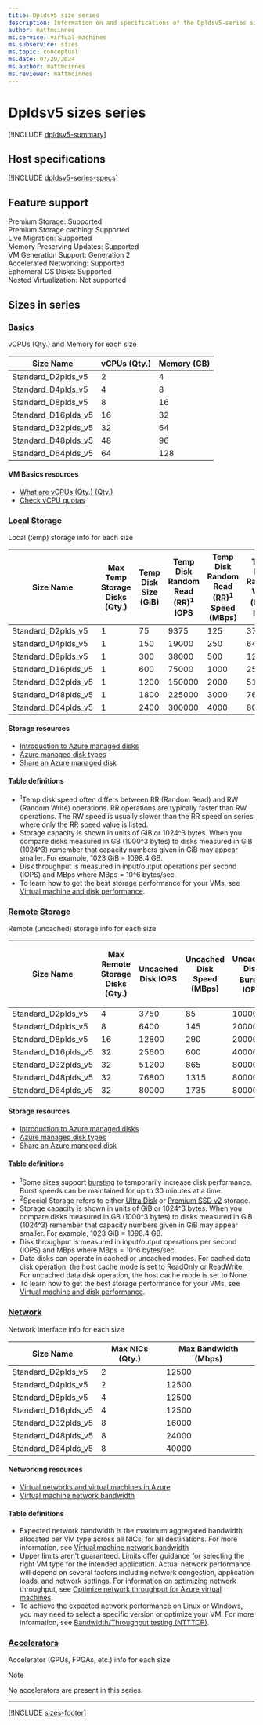 ```yaml
---
title: Dpldsv5 size series
description: Information on and specifications of the Dpldsv5-series sizes
author: mattmcinnes
ms.service: virtual-machines
ms.subservice: sizes
ms.topic: conceptual
ms.date: 07/29/2024
ms.author: mattmcinnes
ms.reviewer: mattmcinnes
---
```


# Dpldsv5 sizes series

[!INCLUDE [dpldsv5-summary](./includes/dpldsv5-series-summary.md)]

## Host specifications
[!INCLUDE [dpldsv5-series-specs](./includes/dpldsv5-series-specs.md)]

## Feature support

Premium Storage: Supported<br>
Premium Storage caching: Supported<br>
Live Migration: Supported<br>
Memory Preserving Updates: Supported<br>
VM Generation Support: Generation 2<br>
Accelerated Networking: Supported<br>
Ephemeral OS Disks: Supported<br>
Nested Virtualization: Not supported<br>

## Sizes in series

### [Basics](#tab/sizebasic)

vCPUs (Qty.) and Memory for each size

| Size Name | vCPUs (Qty.) | Memory (GB) |
| --- | --- | --- |
| Standard_D2plds_v5 | 2 | 4 |
| Standard_D4plds_v5 | 4 | 8 |
| Standard_D8plds_v5 | 8 | 16 |
| Standard_D16plds_v5 | 16 | 32 |
| Standard_D32plds_v5 | 32 | 64 |
| Standard_D48plds_v5 | 48 | 96 |
| Standard_D64plds_v5 | 64 | 128 |

#### VM Basics resources
- [What are vCPUs (Qty.) (Qty.)](../../../virtual-machines/managed-disks-overview.md)
- [Check vCPU quotas](../../../virtual-machines/quotas.md)

### [Local Storage](#tab/sizestoragelocal)

Local (temp) storage info for each size

| Size Name | Max Temp Storage Disks (Qty.) | Temp Disk Size (GiB) | Temp Disk Random Read (RR)<sup>1</sup> IOPS | Temp Disk Random Read (RR)<sup>1</sup> Speed (MBps) | Temp Disk Random Write (RW)<sup>1</sup> IOPS | Temp Disk Random Write (RW)<sup>1</sup> Speed (MBps) |
| --- | --- | --- | --- | --- | --- | --- |
| Standard_D2plds_v5 | 1 | 75 | 9375 | 125 | 3750 | 85 |
| Standard_D4plds_v5 | 1 | 150 | 19000 | 250 | 6400 | 145 |
| Standard_D8plds_v5 | 1 | 300 | 38000 | 500 | 12800 | 290 |
| Standard_D16plds_v5 | 1 | 600 | 75000 | 1000 | 25600 | 600 |
| Standard_D32plds_v5 | 1 | 1200 | 150000 | 2000 | 51200 | 865 |
| Standard_D48plds_v5 | 1 | 1800 | 225000 | 3000 | 76800 | 1315 |
| Standard_D64plds_v5 | 1 | 2400 | 300000 | 4000 | 80000 | 1735 |

#### Storage resources
- [Introduction to Azure managed disks](../../../virtual-machines/managed-disks-overview.md)
- [Azure managed disk types](../../../virtual-machines/disks-types.md)
- [Share an Azure managed disk](../../../virtual-machines/disks-shared.md)

#### Table definitions
- <sup>1</sup>Temp disk speed often differs between RR (Random Read) and RW (Random Write) operations. RR operations are typically faster than RW operations. The RW speed is usually slower than the RR speed on series where only the RR speed value is listed.
- Storage capacity is shown in units of GiB or 1024^3 bytes. When you compare disks measured in GB (1000^3 bytes) to disks measured in GiB (1024^3) remember that capacity numbers given in GiB may appear smaller. For example, 1023 GiB = 1098.4 GB.
- Disk throughput is measured in input/output operations per second (IOPS) and MBps where MBps = 10^6 bytes/sec.
- To learn how to get the best storage performance for your VMs, see [Virtual machine and disk performance](../../../virtual-machines/disks-performance.md).

### [Remote Storage](#tab/sizestorageremote)

Remote (uncached) storage info for each size

| Size Name | Max Remote Storage Disks (Qty.) | Uncached Disk IOPS | Uncached Disk Speed (MBps) | Uncached Disk Burst<sup>1</sup> IOPS | Uncached Disk Burst<sup>1</sup> Speed (MBps) | Uncached Special<sup>2</sup> Disk IOPS | Uncached Special<sup>2</sup> Disk Speed (MBps) | Uncached Burst<sup>1</sup> Special<sup>2</sup> Disk IOPS | Uncached Burst<sup>1</sup> Special<sup>2</sup> Disk Speed (MBps) |
| --- | --- | --- | --- | --- | --- | --- | --- | --- | --- |
| Standard_D2plds_v5 | 4 | 3750 | 85 | 10000 | 1200 |  |  |  |  |
| Standard_D4plds_v5 | 8 | 6400 | 145 | 20000 | 1200 |  |  |  |  |
| Standard_D8plds_v5 | 16 | 12800 | 290 | 20000 | 1200 |  |  |  |  |
| Standard_D16plds_v5 | 32 | 25600 | 600 | 40000 | 1200 |  |  |  |  |
| Standard_D32plds_v5 | 32 | 51200 | 865 | 80000 | 2000 |  |  |  |  |
| Standard_D48plds_v5 | 32 | 76800 | 1315 | 80000 | 3000 |  |  |  |  |
| Standard_D64plds_v5 | 32 | 80000 | 1735 | 80000 | 3000 |  |  |  |  |

#### Storage resources
- [Introduction to Azure managed disks](../../../virtual-machines/managed-disks-overview.md)
- [Azure managed disk types](../../../virtual-machines/disks-types.md)
- [Share an Azure managed disk](../../../virtual-machines/disks-shared.md)

#### Table definitions
- <sup>1</sup>Some sizes support [bursting](../../disk-bursting.md) to temporarily increase disk performance. Burst speeds can be maintained for up to 30 minutes at a time.
- <sup>2</sup>Special Storage refers to either [Ultra Disk](../../../virtual-machines/disks-enable-ultra-ssd.md) or [Premium SSD v2](../../../virtual-machines/disks-deploy-premium-v2.md) storage.
- Storage capacity is shown in units of GiB or 1024^3 bytes. When you compare disks measured in GB (1000^3 bytes) to disks measured in GiB (1024^3) remember that capacity numbers given in GiB may appear smaller. For example, 1023 GiB = 1098.4 GB.
- Disk throughput is measured in input/output operations per second (IOPS) and MBps where MBps = 10^6 bytes/sec.
- Data disks can operate in cached or uncached modes. For cached data disk operation, the host cache mode is set to ReadOnly or ReadWrite. For uncached data disk operation, the host cache mode is set to None.
- To learn how to get the best storage performance for your VMs, see [Virtual machine and disk performance](../../../virtual-machines/disks-performance.md).


### [Network](#tab/sizenetwork)

Network interface info for each size

| Size Name | Max NICs (Qty.) | Max Bandwidth (Mbps) |
| --- | --- | --- |
| Standard_D2plds_v5 | 2 | 12500 |
| Standard_D4plds_v5 | 2 | 12500 |
| Standard_D8plds_v5 | 4 | 12500 |
| Standard_D16plds_v5 | 4 | 12500 |
| Standard_D32plds_v5 | 8 | 16000 |
| Standard_D48plds_v5 | 8 | 24000 |
| Standard_D64plds_v5 | 8 | 40000 |

#### Networking resources
- [Virtual networks and virtual machines in Azure](../../../virtual-network/network-overview.md)
- [Virtual machine network bandwidth](../../../virtual-network/virtual-machine-network-throughput.md)

#### Table definitions
- Expected network bandwidth is the maximum aggregated bandwidth allocated per VM type across all NICs, for all destinations. For more information, see [Virtual machine network bandwidth](../../../virtual-network/virtual-machine-network-throughput.md)
- Upper limits aren't guaranteed. Limits offer guidance for selecting the right VM type for the intended application. Actual network performance will depend on several factors including network congestion, application loads, and network settings. For information on optimizing network throughput, see [Optimize network throughput for Azure virtual machines](../../../virtual-network/virtual-network-optimize-network-bandwidth.md). 
-  To achieve the expected network performance on Linux or Windows, you may need to select a specific version or optimize your VM. For more information, see [Bandwidth/Throughput testing (NTTTCP)](../../../virtual-network/virtual-network-bandwidth-testing.md).

### [Accelerators](#tab/sizeaccelerators)

Accelerator (GPUs, FPGAs, etc.) info for each size

> [!NOTE]
> No accelerators are present in this series.

---

[!INCLUDE [sizes-footer](../includes/sizes-footer.md)]
